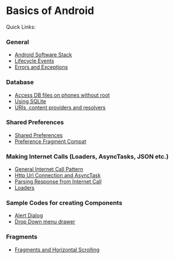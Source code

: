 # Basics of Android

Quick Links:

### General

* [Android Software Stack](https://github.com/aman-alam11/basics-android/wiki/Android-Software-Stack)
* [Lifecycle Events](https://github.com/aman-alam11/basics-android/wiki/Lifecycle-Events)
* [Errors and Exceptions](https://github.com/aman-alam11/basics-android/wiki/Throws-Illegal-Exception--WTF-!)


### Database
* [Access DB files on phones without root](https://github.com/aman-alam11/basics-android/wiki/Access-.db-files-on-phones-without-root)
* [Using SQLite](https://github.com/aman-alam11/basics-android/wiki/Using-sqlite3)
* [URIs, content providers and resolvers](https://github.com/aman-alam11/basics-android/wiki/Uniform-Resource-Identifiers-(URI),-Content-Providers-and-Content-Resolvers)


### Shared Preferences
* [Shared Preferences](https://github.com/aman-alam11/basics-android/wiki/Forms-of-Persistence-:-Using-SharedPreferences)
* [Preference Fragment Compat](https://github.com/aman-alam11/basics-android/wiki/Preference-Fragment-Compat)


### Making Internet Calls (Loaders, AsyncTasks, JSON etc.)
* [General Internet Call Pattern](https://github.com/aman-alam11/basics-android/wiki/General-internet-calls-pattern)
* [Http Url Connection and AsyncTask](https://github.com/aman-alam11/basics-android/wiki/Http-Url-Connection-and-Async-Tasks)
* [Parsing Response from Internet Call](https://github.com/aman-alam11/basics-android/wiki/Input-stream,-buffered-Reader-and-String-Builders)
* [Loaders](https://github.com/aman-alam11/basics-android/wiki/Loaders-in-Android-and-why-should-we-use-them)


### Sample Codes for creating Components
* [Alert Dialog](https://github.com/aman-alam11/basics-android/wiki/Sample-Code-:-Alert-Dialog)
* [Drop Down menu drawer](https://github.com/aman-alam11/basics-android/wiki/Setting-up-drop-down-menu-(menu-drawer)-in-the-action-bar-(overflow-menu))


### Fragments
* [Fragments and Horizontal Scrolling](https://github.com/aman-alam11/basics-android/wiki/Fragments-and-Horizontal-scrolling-using-tabs)
